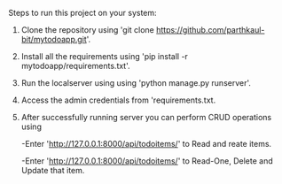 Steps to run this project on your system:

1. Clone the repository using 'git clone https://github.com/parthkaul-bit/mytodoapp.git'.
2. Install all the requirements using 'pip install -r mytodoapp/requirements.txt'.
3. Run the localserver using using 'python manage.py runserver'.
4. Access the admin credentials from 'requirements.txt.
5. After successfully running server you can perform CRUD operations using

     -Enter 'http://127.0.0.1:8000/api/todoitems/' to Read and reate items. 
 
    -Enter 'http://127.0.0.1:8000/api/todoitems/<id>' to Read-One, Delete and Update that item.
